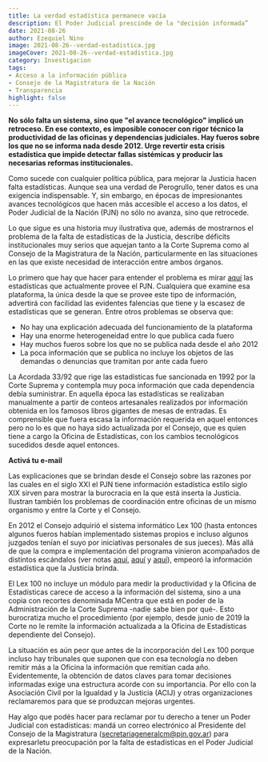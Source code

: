 ```yaml
---
title: La verdad estadística permanece vacía
description: El Poder Judicial prescinde de la "decisión informada”
date: 2021-08-26
author: Ezequiel Nino
image: 2021-08-26--verdad-estadistica.jpg
imageCover: 2021-08-26--verdad-estadistica.jpg
category: Investigacion
tags:
- Acceso a la información pública
- Consejo de la Magistratura de la Nación
- Transparencia
highlight: false
---
```




**No sólo falta un sistema, sino que &quot;el avance tecnológico&quot; implicó un retroceso. En ese contexto, es imposible conocer con rigor técnico la productividad de las oficinas y dependencias   judiciales. Hay fueros sobre los que no se informa nada desde 2012. Urge revertir esta crisis estadística que impide detectar fallas sistémicas y producir las necesarias reformas institucionales.**

Como sucede con cualquier política pública, para mejorar la Justicia hacen falta estadísticas. Aunque sea una verdad de Perogrullo, tener datos es una exigencia indispensable. Y, sin embargo, en épocas de impresionantes avances tecnológicos que hacen más accesible el acceso a los datos, el Poder Judicial de la Nación (PJN) no sólo no avanza, sino que retrocede.

Lo que sigue es una historia muy ilustrativa que, además de mostrarnos el problema de la falta de estadísticas de la Justicia, describe déficits institucionales muy serios que aquejan tanto a la Corte Suprema como al Consejo de la Magistratura de la Nación, particularmente en las situaciones en las que existe necesidad de interacción entre ambos órganos.

Lo primero que hay que hacer para entender el problema es mirar [aquí](https://old.pjn.gov.ar/07_estadisticas/estadisticas/07_estadisticas/index.php/otrosTrabajos) las estadísticas que actualmente provee el PJN. Cualquiera que examine esa plataforma, la única desde la que se provee este tipo de información, advertirá con facilidad las evidentes falencias que tiene y la escasez de estadísticas que se generan. Entre otros problemas se observa que:

- No hay una explicación adecuada del funcionamiento de la plataforma
- Hay una enorme heterogeneidad entre lo que publica cada fuero
- Hay muchos fueros sobre los que no se publica nada desde el año 2012
- La poca información que se publica no incluye los objetos de las demandas o denuncias que tramitan por ante cada fuero

La Acordada 33/92 que rige las estadísticas fue sancionada en 1992 por la Corte Suprema y contempla muy poca información que cada dependencia debía suministrar. En aquella época las estadísticas se realizaban manualmente a partir de conteos artesanales realizados por información obtenida en los famosos libros gigantes de mesas de entradas. Es comprensible que fuera escasa la información requerida en aquel entonces pero no lo es que no haya sido actualizada por el Consejo, que es quien tiene a cargo la Oficina de Estadísticas, con los cambios tecnológicos sucedidos desde aquel entonces.

**Activá tu e-mail**

Las explicaciones que se brindan desde el Consejo sobre las razones por las cuales en el siglo XXI el PJN tiene información estadística estilo siglo XIX sirven para mostrar la burocracia en la que está inserta la Justicia. Ilustran también los problemas de coordinación entre oficinas de un mismo organismo y entre la Corte y el Consejo.

En 2012 el Consejo adquirió el sistema informático Lex 100 (hasta entonces algunos fueros habían implementado sistemas propios e incluso algunos juzgados tenían el suyo por iniciativas personales de sus jueces). Más allá de que la compra e implementación del programa vinieron acompañados de distintos escándalos (ver notas [aquí](https://www.elchubut.com.ar/nota/2017-1-15-un-escandalo-sacude-al-consejo-de-la-magistratura), [aquí](http://www.afte.com.ar/un-error-en-la-matrix-judicial-llamado-lex-100/) y [aquí](https://www.cronista.com/economiapolitica/La-Justicia-calcula-que-puede-procesar-solo-1320-expedientes-por-mes-de-pagos-a-jubilados-20170213-0051.html)), empeoró la información estadística que la Justicia brinda.

El Lex 100 no incluye un módulo para medir la productividad y la Oficina de Estadísticas carece de acceso a la información del sistema, sino a una copia con recortes denominada MCentra que está en poder de la Administración de la Corte Suprema -nadie sabe bien por qué-. Esto burocratiza mucho el procedimiento (por ejemplo, desde junio de 2019 la Corte no le remite la información actualizada a la Oficina de Estadísticas dependiente del Consejo).

La situación es aún peor que antes de la incorporación del Lex 100 porque incluso hay tribunales que suponen que con esa tecnología no deben remitir más a la Oficina la información que remitían cada año. Evidentemente, la obtención de datos claves para tomar decisiones informadas exige una estructura acorde con su importancia. Por ello con la Asociación Civil por la Igualdad y la Justicia (ACIJ) y otras organizaciones reclamaremos para que se produzcan mejoras urgentes.

Hay algo que podés hacer para reclamar por tu derecho a tener un Poder Judicial con estadísticas: mandá un correo electrónico al Presidente del Consejo de la Magistratura ([secretariageneralcm@pjn.gov.ar](mailto:secretariageneralcm@pjn.gov.ar)) para expresarletu preocupación por la falta de estadísticas en el Poder Judicial de la Nación.